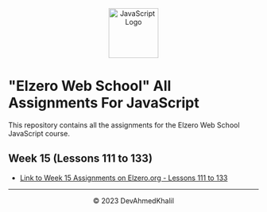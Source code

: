 <div align="center">
  <img src="https://upload.wikimedia.org/wikipedia/commons/6/6a/JavaScript-logo.png" alt="JavaScript Logo" width="100" height="100">
</div>

# "Elzero Web School" All Assignments For JavaScript

This repository contains all the assignments for the Elzero Web School JavaScript course.


## Week 15 (Lessons 111 to 133)

- [Link to Week 15 Assignments on Elzero.org - Lessons 111 to 133](https://elzero.org/javascript-bootcamp-assignments-lesson-from-111-to-114/)

---
<div align="center">
  &copy; 2023 DevAhmedKhalil
</div>
